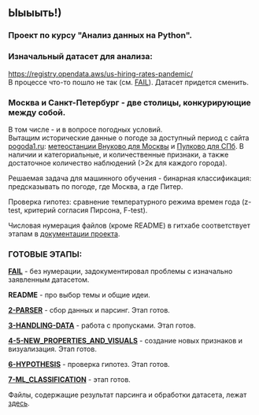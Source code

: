 ## Ыыыыть!)

### Проект по курсу "Анализ данных на Python". 

### Изначальный датасет для анализа:
https://registry.opendata.aws/us-hiring-rates-pandemic/ \
В процессе что-то пошло не так (см. [FAIL](https://github.com/ergosummer/cantcomeupwithaname/blob/main/FAIL.ipynb)). 
Датасет придется сменить. 

### Москва и Санкт-Петербург - две столицы, конкурирующие между собой.
В том числе - и в вопросе погодных условий. \
Вытащим исторические данные о погоде за доступный период с сайта [pogoda1.ru](https://pogoda1.ru): [метеостанции Внуково для Москвы](https://pogoda1.ru/moscow-vnukovo-airport/) и [Пулково для СПб](https://pogoda1.ru/sankt-peterburg-pulkovo-airport/).
В наличии и категориальные, и количественные признаки, а также достаточное количество наблюдений (>2к для каждого города).

Решаемая задача для машинного обучения - бинарная классификация: предсказывать по погоде, где Москва, а где Питер.

Проверка гипотез: сравнение температурного режима времен года (z-test, критерий согласия Пирсона, F-test). 

Числовая нумерация файлов (кроме README) в гитхабе соответствует этапам в [документации проекта](https://github.com/hse-econ-data-science/andan_2023/blob/main/project_rules.md).

### ГОТОВЫЕ ЭТАПЫ:
**[FAIL](https://github.com/ergosummer/cantcomeupwithaname/blob/main/FAIL.ipynb)** - без нумерации, задокументировал проблемы с изначально заявленным датасетом.

**README** - про выбор темы и общие идеи.

**[2-PARSER](https://github.com/ergosummer/cantcomeupwithaname/tree/main/2-PARSER)** - сбор данных и парсинг. Этап готов.

**[3-HANDLING-DATA](https://github.com/ergosummer/cantcomeupwithaname/tree/main/3-HANDLING-DATA)** - работа с пропусками. Этап готов.

**[4-5-NEW_PROPERTIES_AND_VISUALS](https://github.com/ergosummer/cantcomeupwithaname/tree/main/4_5-NEW_PROPERTIES_AND_VISUALS)** - создание новых признаков и визуализация. Этап готов. 

**[6-HYPOTHESIS](https://github.com/ergosummer/cantcomeupwithaname/tree/main/6_HYPOTHESIS)** - проверка гипотез. Этап готов. 

**[7-ML_CLASSIFICATION](https://github.com/ergosummer/cantcomeupwithaname/tree/main/7-ML_CLASSIFICATION)** - этап готов.

Файлы, содержащие результат парсинга и обработки датасета, лежат [здесь](https://github.com/ergosummer/cantcomeupwithaname/tree/main/data_after_scrapping). 

